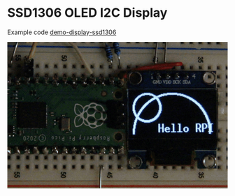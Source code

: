 # SSD1306 OLED I2C Display

Example code [demo-display-ssd1306](../app/demo-display-ssd1306/src/main.rs)

![stlink v2 photo](https://raw.githubusercontent.com/viktorchvatal/rpi-pico-rust-assets/master/display-ssd1306/display-ssd1306.gif)